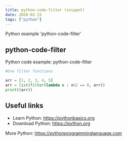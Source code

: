 ```yaml
---
title: python-code-filter (snippet)
date: 2020-02-15
tags: ["python"]
---
```

Python example 'python-code-filter'


## python-code-filter

Python code example: python-code-filter

```python
#Use filter functions

arr = [1, 2, 3, 4, 5]
arr = list(filter(lambda x : x%2 == 0, arr))
print((arr))


```

## Useful links

- Learn Python: https://pythonbasics.org
- Download Python: https://python.org

More Python: https://pythonprogramminglanguage.com
